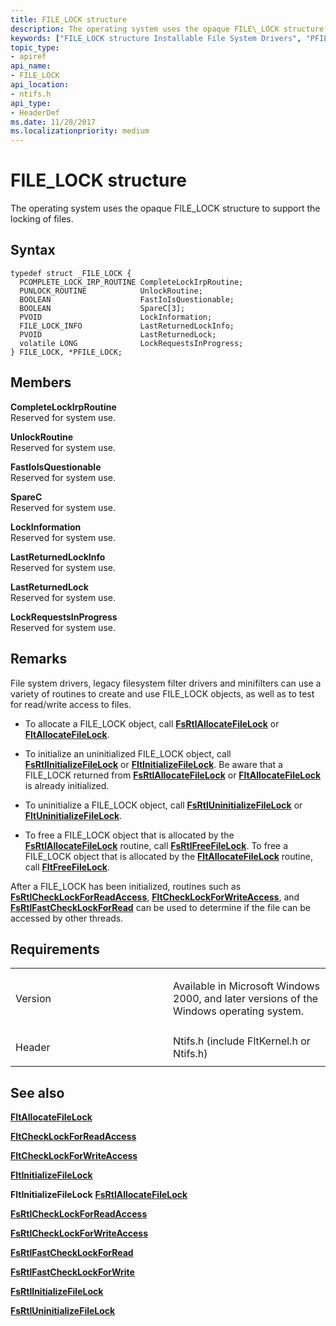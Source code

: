 ```yaml
---
title: FILE_LOCK structure
description: The operating system uses the opaque FILE\_LOCK structure to support the locking of files.
keywords: ["FILE_LOCK structure Installable File System Drivers", "PFILE_LOCK structure pointer Installable File System Drivers"]
topic_type:
- apiref
api_name:
- FILE_LOCK
api_location:
- ntifs.h
api_type:
- HeaderDef
ms.date: 11/28/2017
ms.localizationpriority: medium
---
```


# FILE\_LOCK structure


The operating system uses the opaque FILE\_LOCK structure to support the locking of files.

Syntax
------

```ManagedCPlusPlus
typedef struct _FILE_LOCK {
  PCOMPLETE_LOCK_IRP_ROUTINE CompleteLockIrpRoutine;
  PUNLOCK_ROUTINE            UnlockRoutine;
  BOOLEAN                    FastIoIsQuestionable;
  BOOLEAN                    SpareC[3];
  PVOID                      LockInformation;
  FILE_LOCK_INFO             LastReturnedLockInfo;
  PVOID                      LastReturnedLock;
  volatile LONG              LockRequestsInProgress;
} FILE_LOCK, *PFILE_LOCK;
```

Members
-------

**CompleteLockIrpRoutine**  
Reserved for system use.

**UnlockRoutine**  
Reserved for system use.

**FastIoIsQuestionable**  
Reserved for system use.

**SpareC**  
Reserved for system use.

**LockInformation**  
Reserved for system use.

**LastReturnedLockInfo**  
Reserved for system use.

**LastReturnedLock**  
Reserved for system use.

**LockRequestsInProgress**  
Reserved for system use.

Remarks
-------

File system drivers, legacy filesystem filter drivers and minifilters can use a variety of routines to create and use FILE\_LOCK objects, as well as to test for read/write access to files.

-   To allocate a FILE\_LOCK object, call [**FsRtlAllocateFileLock**](/windows-hardware/drivers/ddi/ntifs/nf-ntifs-_fsrtl_advanced_fcb_header-fsrtlallocatefilelock) or [**FltAllocateFileLock**](/windows-hardware/drivers/ddi/fltkernel/nf-fltkernel-fltallocatefilelock).

-   To initialize an uninitialized FILE\_LOCK object, call [**FsRtlInitializeFileLock**](/windows-hardware/drivers/ddi/ntifs/nf-ntifs-_fsrtl_advanced_fcb_header-fsrtlinitializefilelock) or [**FltInitializeFileLock**](/windows-hardware/drivers/ddi/fltkernel/nf-fltkernel-fltinitializefilelock). Be aware that a FILE\_LOCK returned from [**FsRtlAllocateFileLock**](/windows-hardware/drivers/ddi/ntifs/nf-ntifs-_fsrtl_advanced_fcb_header-fsrtlallocatefilelock) or [**FltAllocateFileLock**](/windows-hardware/drivers/ddi/fltkernel/nf-fltkernel-fltallocatefilelock) is already initialized.

-   To uninitialize a FILE\_LOCK object, call [**FsRtlUninitializeFileLock**](/windows-hardware/drivers/ddi/ntifs/nf-ntifs-_fsrtl_advanced_fcb_header-fsrtluninitializefilelock) or [**FltUninitializeFileLock**](/windows-hardware/drivers/ddi/fltkernel/nf-fltkernel-fltuninitializefilelock).

-   To free a FILE\_LOCK object that is allocated by the [**FsRtlAllocateFileLock**](/windows-hardware/drivers/ddi/ntifs/nf-ntifs-_fsrtl_advanced_fcb_header-fsrtlallocatefilelock) routine, call [**FsRtlFreeFileLock**](/windows-hardware/drivers/ddi/ntifs/nf-ntifs-_fsrtl_advanced_fcb_header-fsrtlfreefilelock). To free a FILE\_LOCK object that is allocated by the [**FltAllocateFileLock**](/windows-hardware/drivers/ddi/fltkernel/nf-fltkernel-fltallocatefilelock) routine, call [**FltFreeFileLock**](/windows-hardware/drivers/ddi/fltkernel/nf-fltkernel-fltfreefilelock).

After a FILE\_LOCK has been initialized, routines such as [**FsRtlCheckLockForReadAccess**](/windows-hardware/drivers/ddi/ntifs/nf-ntifs-_fsrtl_advanced_fcb_header-fsrtlchecklockforreadaccess), [**FltCheckLockForWriteAccess**](/windows-hardware/drivers/ddi/fltkernel/nf-fltkernel-fltchecklockforwriteaccess), and [**FsRtlFastCheckLockForRead**](/windows-hardware/drivers/ddi/ntifs/nf-ntifs-_fsrtl_advanced_fcb_header-fsrtlfastchecklockforread) can be used to determine if the file can be accessed by other threads.

Requirements
------------

<table>
<colgroup>
<col width="50%" />
<col width="50%" />
</colgroup>
<tbody>
<tr class="odd">
<td align="left"><p>Version</p></td>
<td align="left"><p>Available in Microsoft Windows 2000, and later versions of the Windows operating system.</p></td>
</tr>
<tr class="even">
<td align="left"><p>Header</p></td>
<td align="left">Ntifs.h (include FltKernel.h or Ntifs.h)</td>
</tr>
</tbody>
</table>

## See also


[**FltAllocateFileLock**](/windows-hardware/drivers/ddi/fltkernel/nf-fltkernel-fltallocatefilelock)

[**FltCheckLockForReadAccess**](/windows-hardware/drivers/ddi/fltkernel/nf-fltkernel-fltchecklockforreadaccess)

[**FltCheckLockForWriteAccess**](/windows-hardware/drivers/ddi/fltkernel/nf-fltkernel-fltchecklockforwriteaccess)

[**FltInitializeFileLock**](/windows-hardware/drivers/ddi/fltkernel/nf-fltkernel-fltinitializefilelock)

**FltInitializeFileLock**
[**FsRtlAllocateFileLock**](/windows-hardware/drivers/ddi/ntifs/nf-ntifs-_fsrtl_advanced_fcb_header-fsrtlallocatefilelock)

[**FsRtlCheckLockForReadAccess**](/windows-hardware/drivers/ddi/ntifs/nf-ntifs-_fsrtl_advanced_fcb_header-fsrtlchecklockforreadaccess)

[**FsRtlCheckLockForWriteAccess**](/windows-hardware/drivers/ddi/ntifs/nf-ntifs-_fsrtl_advanced_fcb_header-fsrtlchecklockforwriteaccess)

[**FsRtlFastCheckLockForRead**](/windows-hardware/drivers/ddi/ntifs/nf-ntifs-_fsrtl_advanced_fcb_header-fsrtlfastchecklockforread)

[**FsRtlFastCheckLockForWrite**](/windows-hardware/drivers/ddi/ntifs/nf-ntifs-_fsrtl_advanced_fcb_header-fsrtlfastchecklockforwrite)

[**FsRtlInitializeFileLock**](/windows-hardware/drivers/ddi/ntifs/nf-ntifs-_fsrtl_advanced_fcb_header-fsrtlinitializefilelock)

[**FsRtlUninitializeFileLock**](/windows-hardware/drivers/ddi/ntifs/nf-ntifs-_fsrtl_advanced_fcb_header-fsrtluninitializefilelock)

 


